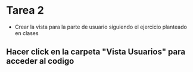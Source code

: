 # Tarea 2 
- Crear la vista para la parte de usuario siguiendo el ejercicio planteado en clases
## Hacer click en la carpeta  "Vista Usuarios" para acceder al codigo
